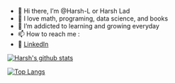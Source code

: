 - 👋 Hi there, I’m @Harsh-L or Harsh Lad
- 👀 I love math, programing, data science, and books
- 🌱 I’m addicted to learning and growing everyday
- 📫 How to reach me :
- 🏢 [LinkedIn](https://www.linkedin.com/in/harsh-lad)
<!--- <a href= "https://www.linkedin.com/in/harsh-lad"><img align="left" alt="Harsh's LinkedIn" width="22px" src="https://raw.githubusercontent.com/peterthehan/master/assets/linkedin.svg">
  </a>  -->

[![Harsh's github stats](https://github-readme-stats.vercel.app/api?username=Harsh-L&count_private=true&show_icons=true&theme=radical&hide_rank=false)](https://github.com/Harsh-L)

[![Top Langs](https://github-readme-stats.vercel.app/api/top-langs/?username=Harsh-L)](https://github.com/Harsh-L)
<!---
Harsh-L/Harsh-L is a ✨ special ✨ repository because its `README.md` (this file) appears on your GitHub profile.
You can click the Preview link to take a look at your changes.
--->
